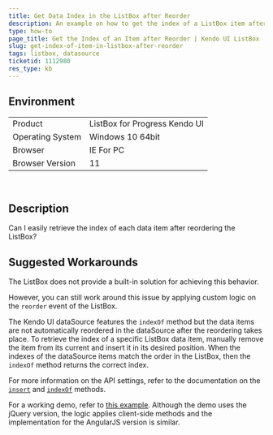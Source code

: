 ```yaml
---
title: Get Data Index in the ListBox after Reorder
description: An example on how to get the index of a ListBox item after reorder.
type: how-to
page_title: Get the Index of an Item after Reorder | Kendo UI ListBox
slug: get-index-of-item-in-listbox-after-reorder
tags: listbox, datasource
ticketid: 1112980
res_type: kb
---
```


## Environment

<table>
 <tr>
  <td>Product</td>
  <td>ListBox for Progress Kendo UI</td>
 </tr>
 <tr>
  <td>Operating System</td>
  <td>Windows 10 64bit</td>
 </tr>
 <tr>
  <td>Browser</td>
  <td>IE For PC</td>
 </tr>
 <tr>
  <td>Browser Version</td>
  <td>11</td>
 </tr>
</table>

 
## Description

Can I easily retrieve the index of each data item after reordering the ListBox? 

## Suggested Workarounds

The ListBox does not provide a built-in solution for achieving this behavior.

However, you can still work around this issue by applying custom logic on the `reorder` event of the ListBox.

The Kendo UI dataSource features the `indexOf` method but the data items are not automatically reordered in the dataSource after the reordering takes place. To retrieve the index of a specific ListBox data item, manually remove the item from its current and insert it in its desired position. When the indexes of the dataSource items match the order in the ListBox, then the `indexOf` method returns the correct index.

For more information on the API settings, refer to the documentation on the [`insert`](http://docs.telerik.com/kendo-ui/api/javascript/data/datasource#methods-insert) and [`indexOf`](http://docs.telerik.com/kendo-ui/api/javascript/data/datasource#methods-indexOf) methods.  

For a working demo, refer to [this example](http://dojo.telerik.com/Edeco/4). Although the demo uses the jQuery version, the logic applies client-side methods and the implementation for the AngularJS version is similar.
